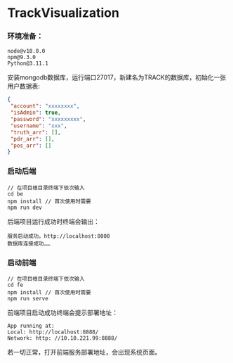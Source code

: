 # TrackVisualization
### 环境准备：

```
node@v18.0.0
npm@9.3.0
Python@3.11.1
```

安装mongodb数据库，运⾏端⼝27017，新建名为TRACK的数据库，初始化⼀张⽤户数据表:

```json
{
 "account": "xxxxxxxx",
 "isAdmin": true,
 "password": "xxxxxxxxx",
 "username": "xxx",
 "truth_arr": [],
 "pdr_arr": [],
 "pos_arr": []
}
```

### 启动后端

```
// 在项目根目录终端下依次输入
cd be 
npm install // ⾸次使⽤时需要 
npm run dev 
```

后端项⽬运⾏成功时终端会输出：

```
服务启动成功，http://localhost:8000 
数据库连接成功……
```

### 启动前端

```
// 在项目根目录终端下依次输入
cd fe 
npm install // ⾸次使⽤时需要 
npm run serve
```

前端项⽬启动成功终端会提示部署地址：

```
App running at: 
Local: http://localhost:8888/ 
Network: http: //10.10.221.99:8888/
```

若⼀切正常，打开前端服务部署地址，会出现系统⻚⾯。
